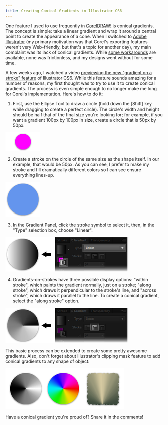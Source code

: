 ```yaml
---
title: Creating Conical Gradients in Illustrator CS6
---
```


One feature I used to use frequently in [CorelDRAW!][1] is conical gradients. The concept is simple: take a linear gradient and wrap it around a central point to create the appearance of a cone. When I switched to [Adobe Illustrator][2] (my primary motivation was that Corel's exporting features weren't very Web-friendly, but that's a topic for another day), my main complaint was its lack of conical gradients. While [some workarounds][3] are available, none was frictionless, and my designs went without for some time.

A few weeks ago, I watched a video [previewing the new "gradient on a stroke" feature][4] of Illustrator CS6. While this feature sounds amazing for a number of reasons, my first thought was to try to use it to create conical gradients. The process is even simple enough to no longer make me long for Corel's implementation. Here's how to do it:

1. First, use the Ellipse Tool to draw a circle (hold down the \[Shift\] key while dragging to create a perfect circle). The circle's width and height should be half that of the final size you're looking for; for example, if you want a gradient 100px by 100px in size, create a circle that is 50px by 50px.

<img src="/css/images/blog/2012-05-08-01.png" alt="Step 1" class="inline">

2. Create a stroke on the circle of the same size as the shape itself. In our example, that would be 50px. As you can see, I prefer to make my stroke and fill dramatically different colors so I can see ensure everything lines-up.

<img src="/css/images/blog/2012-05-08-02.png" alt="Step 2" class="inline">

3. In the Gradient Panel, click the stroke symbol to select it, then, in the "Type" selection box, choose "Linear".

<img src="/css/images/blog/2012-05-08-03.png" alt="Step 3" class="inline">

4. Gradients-on-strokes have three possible display options: "within stroke", which paints the gradient normally, just on a stroke; "along stroke", which draws it perpendicular to the stroke's line, and "across stroke", which draws it parallel to the line. To create a conical gradient, select the "along stroke" option.

<img src="/css/images/blog/2012-05-08-04.png" alt="Step 4" class="inline">

This basic process can be extended to create some pretty awesome gradients. Also, don't forget about Illustrator's clipping mask feature to add conical gradients to any shape of object:


<img src="/css/images/blog/2012-05-08-05.png" alt="Some other things you can do with conical gradients" class="inline">

Have a conical gradient you're proud of? Share it in the comments!

[1]: http://www.corel.com/corel/product/index.jsp?pid=prod4260069
[2]: http://www.adobe.com/products/illustrator.html
[3]: http://vector.tutsplus.com/tutorials/tools-tips/quick-tip-create-a-conical-gradient-with-adobe-illustrator-in-two-minutes/
[4]: http://www.adobe.com/feature/creativesuite/designandweb/cs6/gradients-on-strokes-in-illustrator.modaldisplay.2._s_content_s_dotcom_s_en_s_products_s_creativesuite_s_design-web-premium_s_features.html
